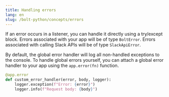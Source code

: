 ```yaml
---
title: Handling errors
lang: en
slug: /bolt-python/concepts/errors
---
```


If an error occurs in a listener, you can handle it directly using a try/except block. Errors associated with your app will be of type `BoltError`. Errors associated with calling Slack APIs will be of type `SlackApiError`.

By default, the global error handler will log all non-handled exceptions to the console. To handle global errors yourself, you can attach a global error handler to your app using the `app.error(fn)` function.

```python
@app.error
def custom_error_handler(error, body, logger):
    logger.exception(f"Error: {error}")
    logger.info(f"Request body: {body}")
```
